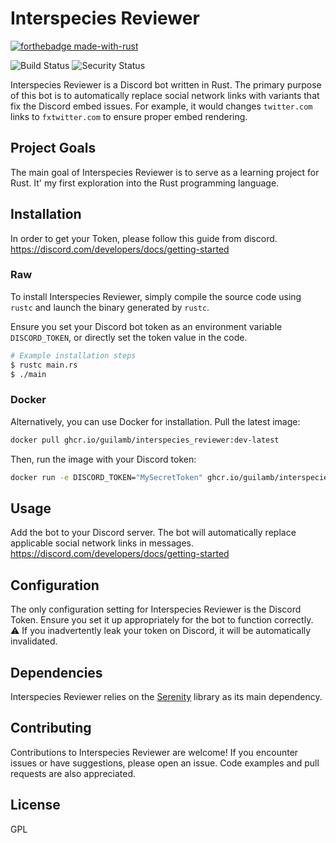 # Interspecies Reviewer
[![forthebadge made-with-rust](https://img.shields.io/badge/Rust-000000?style=for-the-badge&logo=rust&logoColor=white)](https://www.rust-lang.org/) 

![Build Status](https://github.com/guilamb/interspecies-reviewer/actions/workflows/build.yaml/badge.svg?branch=main)
![Security Status](https://github.com/guilamb/interspecies-reviewer/actions/workflows/gitgardian.yaml/badge.svg?branch=main)

Interspecies Reviewer is a Discord bot written in Rust. The primary purpose of this bot is to automatically replace social network links with variants that fix the Discord embed issues. For example, it would changes `twitter.com` links to `fxtwitter.com` to ensure proper embed rendering.

## Project Goals
The main goal of Interspecies Reviewer is to serve as a learning project for Rust. 
It' my first exploration into the Rust programming language.

## Installation

In order to get your Token, please follow this guide from discord.
https://discord.com/developers/docs/getting-started


### Raw
To install Interspecies Reviewer, simply compile the source code using `rustc` and launch the binary generated by `rustc`.

Ensure you set your Discord bot token as an environment variable `DISCORD_TOKEN`, or directly set the token value in the code.
```bash
# Example installation steps
$ rustc main.rs
$ ./main
```

### Docker
Alternatively, you can use Docker for installation. Pull the latest image:

```bash
docker pull ghcr.io/guilamb/interspecies_reviewer:dev-latest
```

Then, run the image with your Discord token:
```bash
docker run -e DISCORD_TOKEN="MySecretToken" ghcr.io/guilamb/interspecies_reviewer:dev-latest
```



## Usage
Add the bot to your Discord server.
The bot will automatically replace applicable social network links in messages.
https://discord.com/developers/docs/getting-started
## Configuration
The only configuration setting for Interspecies Reviewer is the Discord Token. Ensure you set it up appropriately for the bot to function correctly.  
⚠️ If you inadvertently leak your token on Discord, it will be automatically invalidated.  

## Dependencies
Interspecies Reviewer relies on the [Serenity](https://crates.io/crates/serenity) library as its main dependency.


## Contributing
Contributions to Interspecies Reviewer are welcome! If you encounter issues or have suggestions, please open an issue. Code examples and pull requests are also appreciated.

## License
GPL
